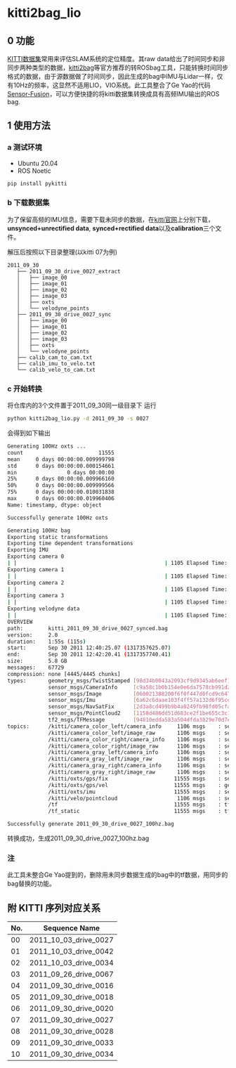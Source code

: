 # kitti2bag_lio

## 0 功能
[KITTI数据集](https://www.cvlibs.net/datasets/kitti/index.php)常用来评估SLAM系统的定位精度。其raw data给出了时间同步和非同步两种类型的数据，[kitti2bag](https://github.com/tomas789/kitti2bag)等官方推荐的转ROSbag工具，只能转换时间同步格式的数据，由于源数据做了时间同步，因此生成的bag中IMU与Lidar一样，仅有10Hz的频率，这显然不适用LIO，VIO系统。此工具整合了Ge Yao的代码[Sensor-Fusion](https://github.com/AlexGeControl/Sensor-Fusion)，可以方便快捷的将kitti数据集转换成具有高频IMU输出的ROS bag.

## 1 使用方法

### a 测试环境
- Ubuntu 20.04
- ROS Noetic

```bash
pip install pykitti 
```

### b 下载数据集
为了保留高频的IMU信息，需要下载未同步的数据，在[kitti官网](https://www.cvlibs.net/datasets/kitti/raw_data.php?type=city)上分别下载，**unsynced+unrectified data**, **synced+rectified data**以及**calibration**三个文件。

解压后按照以下目录整理(以kitti 07为例)
```
2011_09_30
   ├── 2011_09_30_drive_0027_extract
   │   ├── image_00
   │   ├── image_01
   │   ├── image_02
   │   ├── image_03
   │   ├── oxts
   │   └── velodyne_points
   ├── 2011_09_30_drive_0027_sync
   │   ├── image_00
   │   ├── image_01
   │   ├── image_02
   │   ├── image_03
   │   ├── oxts
   │   └── velodyne_points
   ├── calib_cam_to_cam.txt
   ├── calib_imu_to_velo.txt
   └── calib_velo_to_cam.txt
```

### c 开始转换
将仓库内的3个文件置于2011_09_30同一级目录下
运行
```bash
python kitti2bag_lio.py -d 2011_09_30 -s 0027
```
会得到如下输出
```bash
Generating 100Hz oxts ...
count                        11555
mean     0 days 00:00:00.009999798
std      0 days 00:00:00.000154661
min                0 days 00:00:00
25%      0 days 00:00:00.009966160
50%      0 days 00:00:00.009999566
75%      0 days 00:00:00.010031838
max      0 days 00:00:00.019960406
Name: timestamp, dtype: object

Successfully generate 100Hz oxts

Generating 100Hz bag
Exporting static transformations
Exporting time dependent transformations
Exporting IMU
Exporting camera 0
| |                                               | 1105 Elapsed Time: 0:00:08
Exporting camera 1
| |                                               | 1105 Elapsed Time: 0:00:05
Exporting camera 2
| |                                               | 1105 Elapsed Time: 0:00:17
Exporting camera 3
| |                                               | 1105 Elapsed Time: 0:00:14
Exporting velodyne data
| |                                               | 1105 Elapsed Time: 0:01:24
OVERVIEW 
path:        kitti_2011_09_30_drive_0027_synced.bag
version:     2.0
duration:    1:55s (115s)
start:       Sep 30 2011 12:40:25.07 (1317357625.07)
end:         Sep 30 2011 12:42:20.41 (1317357740.41)
size:        5.8 GB
messages:    67729
compression: none [4445/4445 chunks]
types:       geometry_msgs/TwistStamped [98d34b0043a2093cf9d9345ab6eef12e]
             sensor_msgs/CameraInfo     [c9a58c1b0b154e0e6da7578cb991d214]
             sensor_msgs/Image          [060021388200f6f0f447d0fcd9c64743]
             sensor_msgs/Imu            [6a62c6daae103f4ff57a132d6f95cec2]
             sensor_msgs/NavSatFix      [2d3a8cd499b9b4a0249fb98fd05cfa48]
             sensor_msgs/PointCloud2    [1158d486dd51d683ce2f1be655c3c181]
             tf2_msgs/TFMessage         [94810edda583a504dfda3829e70d7eec]
topics:      /kitti/camera_color_left/camera_info     1106 msgs    : sensor_msgs/CameraInfo    
             /kitti/camera_color_left/image_raw       1106 msgs    : sensor_msgs/Image         
             /kitti/camera_color_right/camera_info    1106 msgs    : sensor_msgs/CameraInfo    
             /kitti/camera_color_right/image_raw      1106 msgs    : sensor_msgs/Image         
             /kitti/camera_gray_left/camera_info      1106 msgs    : sensor_msgs/CameraInfo    
             /kitti/camera_gray_left/image_raw        1106 msgs    : sensor_msgs/Image         
             /kitti/camera_gray_right/camera_info     1106 msgs    : sensor_msgs/CameraInfo    
             /kitti/camera_gray_right/image_raw       1106 msgs    : sensor_msgs/Image         
             /kitti/oxts/gps/fix                     11555 msgs    : sensor_msgs/NavSatFix     
             /kitti/oxts/gps/vel                     11555 msgs    : geometry_msgs/TwistStamped
             /kitti/oxts/imu                         11555 msgs    : sensor_msgs/Imu           
             /kitti/velo/pointcloud                   1106 msgs    : sensor_msgs/PointCloud2   
             /tf                                     11555 msgs    : tf2_msgs/TFMessage        
             /tf_static                              11555 msgs    : tf2_msgs/TFMessage

Successfully generate 2011_09_30_drive_0027_100hz.bag

```
转换成功，生成2011_09_30_drive_0027_100hz.bag

### 注
此工具未整合Ge Yao提到的，删除用未同步数据生成的bag中的tf数据，用同步的bag替换的功能。

## 附  KITTI 序列对应关系

| No. | Sequence Name         |
|-----|-----------------------|
| 00  | 2011_10_03_drive_0027 |
| 01  | 2011_10_03_drive_0042 |
| 02  | 2011_10_03_drive_0034 |
| 03  | 2011_09_26_drive_0067 |
| 04  | 2011_09_30_drive_0016 |
| 05  | 2011_09_30_drive_0018 |
| 06  | 2011_09_30_drive_0020 |
| 07  | 2011_09_30_drive_0027 |
| 08  | 2011_09_30_drive_0028 |
| 09  | 2011_09_30_drive_0033 |
| 10  | 2011_09_30_drive_0034 |
